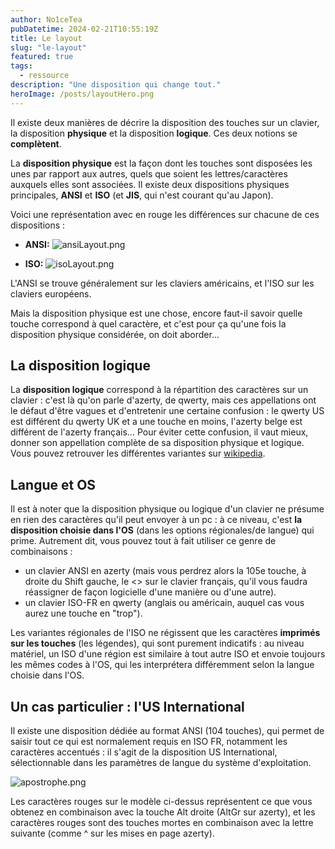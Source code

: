 ```yaml
---
author: No1ceTea
pubDatetime: 2024-02-21T10:55:19Z
title: Le layout
slug: "le-layout"
featured: true
tags:
  - ressource
description: "Une disposition qui change tout."
heroImage: /posts/layoutHero.png
---
```


Il existe deux manières de décrire la disposition des touches sur un clavier, la disposition **physique** et la disposition **logique**. Ces deux notions se **complètent**.

La **disposition physique** est la façon dont les touches sont disposées les unes par rapport aux autres, quels que soient les lettres/caractères auxquels elles sont associées. Il existe deux dispositions physiques principales, **ANSI** et **ISO** (et **JIS**, qui n'est courant qu'au Japon).

Voici une représentation avec en rouge les différences sur chacune de ces dispositions :

- **ANSI:**
  ![ansiLayout.png](/posts/ansiLayout.png)

- **ISO:**
  ![isoLayout.png](/posts/isoLayout.png)

L'ANSI se trouve généralement sur les claviers américains, et l'ISO sur les claviers européens.

Mais la disposition physique est une chose, encore faut-il savoir quelle touche correspond à quel caractère, et c'est pour ça qu'une fois la disposition physique considérée, on doit aborder...

## **La disposition logique**

La **disposition logique** correspond à la répartition des caractères sur un clavier : c'est là qu'on parle d'azerty, de qwerty, mais ces appellations ont le défaut d'être vagues et d'entretenir une certaine confusion : le qwerty US est différent du qwerty UK et a une touche en moins, l'azerty belge est différent de l'azerty français... Pour éviter cette confusion, il vaut mieux,
donner son appellation complète de sa disposition physique et logique.
Vous pouvez retrouver les différentes variantes sur [wikipedia](http://en.wikipedia.org/wiki/Keyboard_layout#QWERTY-based_layouts_for_Latin_script).

## **Langue et OS**

Il est à noter que la disposition physique ou logique d'un clavier ne présume en rien des caractères qu'il peut envoyer à un pc : à ce niveau, c'est **la disposition choisie dans l'OS** (dans les options régionales/de langue) qui prime. Autrement dit, vous pouvez tout à fait utiliser ce genre de combinaisons :

- un clavier ANSI en azerty (mais vous perdrez alors la 105e touche, à droite du Shift gauche, le <> sur le clavier français, qu'il vous faudra réassigner de façon logicielle d'une manière ou d'une autre).
- un clavier ISO-FR en qwerty (anglais ou américain, auquel cas vous aurez une touche en "trop").

Les variantes régionales de l'ISO ne régissent que les caractères **imprimés sur les touches** (les légendes), qui sont purement indicatifs : au niveau matériel, un ISO d'une région est similaire à tout autre ISO et envoie toujours les mêmes codes à l'OS, qui les interprétera différemment selon la langue choisie dans l'OS.

## **Un cas particulier : l'US International**

Il existe une disposition dédiée au format ANSI (104 touches), qui permet de saisir tout ce qui est normalement requis en ISO FR, notamment les caractères accentués : il s'agit de la disposition US International, sélectionnable dans les paramètres de langue du système d'exploitation.

![apostrophe.png](/posts/apostrophe.png)

Les caractères rouges sur le modèle ci-dessus représentent ce que vous obtenez en combinaison avec la touche Alt droite (AltGr sur azerty), et les caractères rouges sont des touches mortes en combinaison avec la lettre suivante (comme ^ sur les mises en page azerty).
